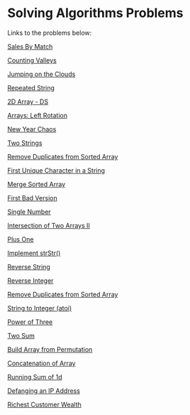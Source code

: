 # Solving Algorithms Problems

Links to the problems below:

[Sales By Match](https://www.hackerrank.com/challenges/sock-merchant/problem)  

[Counting Valleys](https://www.hackerrank.com/challenges/counting-valleys/problem)  

[Jumping on the Clouds](https://www.hackerrank.com/challenges/jumping-on-the-clouds/problem?h_l=interview&playlist_slugs%5B%5D=interview-preparation-kit&playlist_slugs%5B%5D=warmup)  

[Repeated String](https://www.hackerrank.com/challenges/repeated-string/problem?h_l=interview&playlist_slugs%5B%5D=interview-preparation-kit&playlist_slugs%5B%5D=warmup&h_r=next-challenge&h_v=zen)  

[2D Array - DS](https://www.hackerrank.com/challenges/2d-array/problem?h_l=interview&playlist_slugs%5B%5D=interview-preparation-kit&playlist_slugs%5B%5D=arrays)  

[Arrays: Left Rotation](https://www.hackerrank.com/challenges/ctci-array-left-rotation/problem?h_l=interview&playlist_slugs%5B%5D=interview-preparation-kit&playlist_slugs%5B%5D=arrays&h_r=next-challenge&h_v=zen)  

[New Year Chaos](https://www.hackerrank.com/challenges/new-year-chaos/problem?h_l=interview&playlist_slugs%5B%5D=interview-preparation-kit&playlist_slugs%5B%5D=arrays)  

[Two Strings](https://www.hackerrank.com/challenges/two-strings/problem?h_l=interview&playlist_slugs%5B%5D=interview-preparation-kit&playlist_slugs%5B%5D=dictionaries-hashmaps)  

[Remove Duplicates from Sorted Array](https://leetcode.com/explore/interview/card/top-interview-questions-easy/92/array/727/)

[First Unique Character in a String](https://leetcode.com/explore/interview/card/top-interview-questions-easy/127/strings/881/)  

[Merge Sorted Array](https://leetcode.com/explore/interview/card/top-interview-questions-easy/96/sorting-and-searching/587/)  

[First Bad Version](https://leetcode.com/explore/interview/card/top-interview-questions-easy/96/sorting-and-searching/774/)  

[Single Number](https://leetcode.com/explore/interview/card/top-interview-questions-easy/92/array/549/)  

[Intersection of Two Arrays II](https://leetcode.com/explore/interview/card/top-interview-questions-easy/92/array/674/)  

[Plus One](https://leetcode.com/explore/interview/card/top-interview-questions-easy/92/array/559/)  

[Implement strStr()](https://leetcode.com/explore/interview/card/top-interview-questions-easy/127/strings/885/)  

[Reverse String](https://leetcode.com/explore/interview/card/top-interview-questions-easy/127/strings/879/)  

[Reverse Integer](https://leetcode.com/explore/interview/card/top-interview-questions-easy/127/strings/880/)  

[Remove Duplicates from Sorted Array](https://leetcode.com/explore/interview/card/top-interview-questions-easy/92/array/727/)  

[String to Integer (atoi)](https://leetcode.com/explore/interview/card/top-interview-questions-easy/127/strings/884/)  

[Power of Three](https://leetcode.com/explore/interview/card/top-interview-questions-easy/102/math/745/)  

[Two Sum](https://leetcode.com/explore/interview/card/top-interview-questions-easy/92/array/546/)  

[Build Array from Permutation](https://leetcode.com/problems/build-array-from-permutation/)

[Concatenation of Array](https://leetcode.com/problems/concatenation-of-array/)  

[Running Sum of 1d](https://leetcode.com/problems/running-sum-of-1d-array/submissions/)  

[Defanging an IP Address](https://leetcode.com/problems/defanging-an-ip-address/)  

[Richest Customer Wealth](https://leetcode.com/problems/richest-customer-wealth/)  

[]()  

[]()  

[]()  

[]()  

[]()  

[]()  

[]()  

[]()  

[]()  

[]()  

[]()  

[]()  

[]()  

[]()  

[]()  

[]()  

[]()  

[]()  

[]()  

[]()  

[]()  

[]()  

[]()  

[]()  

[]()  

[]()  

[]()  

[]()  

[]()  

[]()  

[]()  

[]()  

[]()  

[]()  

[]()  

[]()  

[]()  

[]()  

[]()  

[]()  

[]()  

[]()  

[]()  

[]()  

[]()  

[]()  

[]()  

[]()  

[]()  

[]()  

[]()  

[]()  

[]()  

[]()  

[]()  

[]()  

[]()  

[]()  

[]()  

[]()  

[]()  

[]()  

[]()  

[]()  

[]()  

[]()  

[]()  

[]()  

[]()  

[]()  

[]()  

[]()  

[]()  

[]()  




